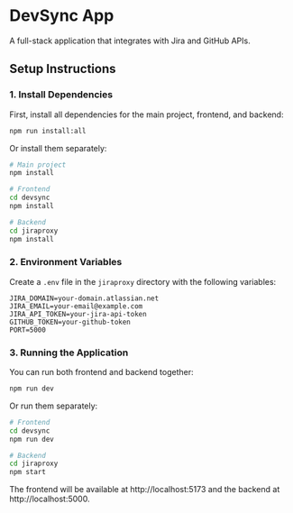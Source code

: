 # DevSync App

A full-stack application that integrates with Jira and GitHub APIs.

## Setup Instructions

### 1. Install Dependencies

First, install all dependencies for the main project, frontend, and backend:

```bash
npm run install:all
```

Or install them separately:

```bash
# Main project
npm install

# Frontend
cd devsync
npm install

# Backend
cd jiraproxy
npm install
```

### 2. Environment Variables

Create a `.env` file in the `jiraproxy` directory with the following variables:

```
JIRA_DOMAIN=your-domain.atlassian.net
JIRA_EMAIL=your-email@example.com
JIRA_API_TOKEN=your-jira-api-token
GITHUB_TOKEN=your-github-token
PORT=5000
```

### 3. Running the Application

You can run both frontend and backend together:

```bash
npm run dev
```

Or run them separately:

```bash
# Frontend
cd devsync
npm run dev

# Backend
cd jiraproxy
npm start
```

The frontend will be available at http://localhost:5173 and the backend at http://localhost:5000. 
